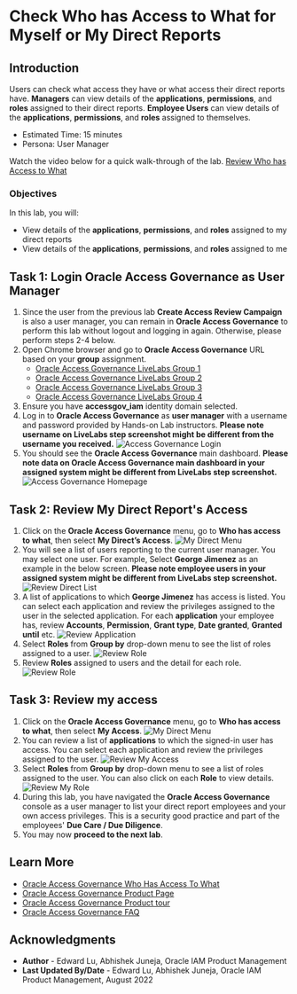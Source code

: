 # Check Who has Access to What for Myself or My Direct Reports

## Introduction

Users can check what access they have or what access their direct reports have. **Managers** can view details of the **applications**, **permissions**, and **roles** assigned to their direct reports. **Employee Users** can view details of the **applications**, **permissions**, and **roles** assigned to themselves.

* Estimated Time: 15 minutes
* Persona: User Manager

Watch the video below for a quick walk-through of the lab.
[Review Who has Access to What](videohub:1_fb9lydfl)

### Objectives

In this lab, you will:
* View details of the **applications**, **permissions**, and **roles** assigned to my direct reports
* View details of the **applications**, **permissions**, and **roles** assigned to me

## Task 1: Login Oracle Access Governance as User Manager

1. Since the user from the previous lab **Create Access Review Campaign** is also a user manager, you can remain in **Oracle Access Governance** to perform this lab without logout and logging in again. Otherwise, please perform steps 2-4 below. 
2. Open Chrome browser and go to **Oracle Access Governance** URL based on your **group** assignment. 
    - [Oracle Access Governance LiveLabs Group 1](https://accessgov-ocw-01-yzukikevdw6w.access-governance.us-ashburn-1.oci.oraclecloud.com/ui/)
    - [Oracle Access Governance LiveLabs Group 2](https://accessgov-ocw-002-yzukikevdw6w.access-governance.us-ashburn-1.oci.oraclecloud.com/ui/)
    - [Oracle Access Governance LiveLabs Group 3](https://accessgov-ocw-03-yzukikevdw6w.access-governance.us-ashburn-1.oci.oraclecloud.com/ui/)
    - [Oracle Access Governance LiveLabs Group 4](https://accessgov-ocw04-yzukikevdw6w.access-governance.us-ashburn-1.oci.oraclecloud.com/ui/)
3. Ensure you have **accessgov_iam** identity domain selected.
4. Log in to **Oracle Access Governance** as **user manager** with a username and password provided by Hands-on Lab instructors. **Please note username on LiveLabs step screenshot might be different from the username you received.**
	![Access Governance Login](images/ag-logon.png)
5. You should see the **Oracle Access Governance** main dashboard. **Please note data on Oracle Access Governance main dashboard in your assigned system might be different from LiveLabs step screenshot.** 
  ![Access Governance Homepage](images/ag-homepage.png)

## Task 2: Review My Direct Report's Access

1. Click on the **Oracle Access Governance** menu, go to **Who has access to what**, then select **My Direct’s Access**.
  ![My Direct Menu](images/open-menu-direct.png)
2. You will see a list of users reporting to the current user manager. You may select one user. For example, Select **George Jimenez** as an example in the below screen. **Please note employee users in your assigned system might be different from LiveLabs step screenshot.** 
  ![Review Direct List](images/review-direct-list.png)
3. A list of applications to which **George Jimenez** has access is listed. You can select each application and review the privileges assigned to the user in the selected application. For each **application** your employee has, review **Accounts**, **Permission**, **Grant type**, **Date granted**, **Granted until** etc. 
  ![Review Application](images/review-individual-app.png)
4. Select **Roles** from **Group by** drop-down menu to see the list of roles assigned to a user.
  ![Review Role](images/review-individual-role.png)
5. Review **Roles** assigned to users and the detail for each role. 
  ![Review Role](images/user-roles.png)

## Task 3: Review my access

1. Click on the **Oracle Access Governance** menu, go to **Who has access to what**, then select **My Access**.
  ![My Direct Menu](images/open-menu-direct.png)
2. You can review a list of **applications** to which the signed-in user has access. You can select each application and review the privileges assigned to the user.
  ![Review My Access](images/review-my-access.png)
3. Select **Roles** from **Group by** drop-down menu to see a list of roles assigned to the user. You can also click on each **Role** to view details.
  ![Review My Role](images/review-my-access-role.png)
4. During this lab, you have navigated the **Oracle Access Governance** console as a user manager to list your direct report employees and your own access privileges. This is a security good practice and part of the employees' **Due Care / Due Diligence**.
5. You may now **proceed to the next lab**. 


## Learn More

* [Oracle Access Governance Who Has Access To What](https://docs.oracle.com/en/cloud/paas/access-governance/yhaty/index.html)
* [Oracle Access Governance Product Page](https://www.oracle.com/security/cloud-security/access-governance/)
* [Oracle Access Governance Product tour](https://www.oracle.com/webfolder/s/quicktours/paas/pt-sec-access-governance/index.html)
* [Oracle Access Governance FAQ](https://www.oracle.com/security/cloud-security/access-governance/faq/)

## Acknowledgments
* **Author** - Edward Lu, Abhishek Juneja, Oracle IAM Product Management
* **Last Updated By/Date** - Edward Lu, Abhishek Juneja, Oracle IAM Product Management, August 2022
